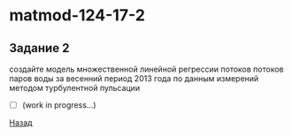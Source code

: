# matmod-124-17-2
## Задание 2
создайте модель множественной линейной регрессии потоков потоков паров воды за весенний период 2013 года по данным измерений методом турбулентной пульсации
 - [ ] (work in progress...)

[Назад](https://github.com/andthefox/mathmod-124-17)
